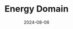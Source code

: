 ---  
layout: startup_page  
title: "Energy Domain"  
id: "energydomain.com"  
permalink: "/energydomainenergydomain.com08062024/"  
website: "https://energydomain.com/"  
funding_round: "Series A"  
funding_amount: "$5M"  
investors: ""  
about: "Energy Domain is a tech-enabled online marketplace for oil and gas asset transactions. It provides a streamlined platform with nationwide reach and powerful analytics for both buyers and sellers, facilitating efficient deal management and maximizing asset value. The company also develops data platforms to provide clients with accurate and timely market intelligence."  
markets: "Oil and Gas, Fintech, Marketplace, Online Auctions"  
hq: "Fort Worth, Texas, United States"  
founded_year: "2019"  
linkedin: "https://www.linkedin.com/company/energydomain"  
twitter: ""  
instagram: ""  
facebook: ""  
crunchbase: "https://www.crunchbase.com/organization/energy-domain"  
pitchbook: ""  

date_display: "06-Aug-2024"  
date: "2024-08-06"

# SEO Optimization  
meta_title: "Energy Domain - Series A Funding ($5M)"  
meta_description: "Energy Domain, Energy Domain is a tech-enabled online marketplace for oil and gas asset transactions. It provides a streamlined platform with nationwide reach and po..."  
meta_keywords: "Energy Domain, Oil and Gas, Fintech, Marketplace, Online Auctions, Series A funding"  
canonical_url: "https://startup.projectstartups.com/energydomainenergydomain.com08062024/"  
---